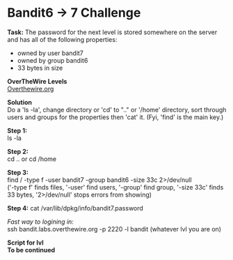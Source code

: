 # Bandit6 -> 7 Challenge
**Task:**
The password for the next level is stored somewhere on the server and has all of the following properties:
<br>
- owned by user bandit7
- owned by group bandit6
- 33 bytes in size

**OverTheWire Levels**
<br>
[Overthewire.org](https://overthewire.org/wargames/bandit/bandit7.html)

**Solution**
<br>
Do a 'ls -la', change directory or 'cd' to ".." or '/home' directory, sort through users and groups for the properties then 'cat' it. (Fyi, 'find' is the main key.)

**Step 1:**
<br>
ls -la

**Step 2:**
<br>
cd .. or cd /home

**Step 3:**
<br>
find / -type f -user bandit7 -group bandit6 -size 33c 2>/dev/null
<br>
('-type f' finds files, '-user' find users, '-group' find group, '-size 33c' finds 33 bytes, '2>/dev/null' stops errors from showing)

**Step 4:**
cat /var/lib/dpkg/info/bandit7.password

*Fast way to logining in:*
<br>
ssh bandit.labs.overthewire.org -p 2220 -l bandit (whatever lvl you are on)

**Script for lvl**
<br>
**To be continued**

